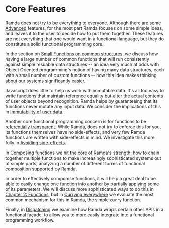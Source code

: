 Core Features
=============

Ramda does not try to be everything to everyone.  Although there are some
[Advanced][09] features, for the most part Ramda focuses on some simple ideas,
and leaves it to the user to decide how to put them together.  These features
are not everything that one would want in a functional language, but they do
constitute a solid functional programming core.

In the section on [Small Functions on common structures][sf], we discuss how
having a large number of common functions that will run consistently against
simple resuable data structures -- an idea very much at odds with Object
Oriented programming's notion of having many data structures, each with a small
number of custom functions -- how this idea makes thinking about our systems
significantly easier.

Javascript does little to help us work with immutable data.  It's all too easy
to write functions that maintain reference equality but alter the actual
contents of user objects beyond recognition.  Ramda helps by guaranteeing that
its functions never mutate any input data.  We consider the implications of this
in [Immutability of user data][im].

Another core functional programming concern is for functions to be
[referentially transparent][rt].  While Ramda, does not try to enforce this for
you, its functions themselves have no side-effects, and very few Ramda functions
are written with side-effects in mind.  We investigate this more fully in
[Avoiding side-effects][ns].

In [Composing functions][co] we hit the core of Ramda's strength: how to chain
together multiple functions to make increasingly sophisticated systems out of
simple parts, analyzing a number of different forms of functional composition
supported by Ramda.

In order to effectively compomse functions, it will help a great deal to be able
to easily change one function into another by partially applying some of its
parameters.  We will discuss more sophisticated ways to do this in [Chapter 2:
Functions][02], but in [Currying everywhere][cu] we evaluate the most common
mechanism for this in Ramda, the simple `curry` function.

Finally, in [Dispatching][di] we examine how Ramda wraps certain other APIs in
a functional façade, to allow you to more easily integrate into a functional
programming workflow.




  [02]: ../02-functions
  [09]: ../09-advanced
  [co]: Compostion.md
  [cu]: Currying.md
  [di]: Dispatching.md
  [im]: Immutability.md
  [ns]: NoSideEffects.md
  [rt]: https://en.wikipedia.org/wiki/Referential_transparency_%28computer_science%29
  [sf]: SmallFunctions.md
